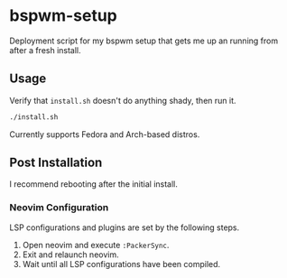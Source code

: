 # bspwm-setup
Deployment script for my bspwm setup that gets me up an running from after a fresh install.

## Usage
Verify that `install.sh` doesn't do anything shady, then run it.

```bash
./install.sh
```

Currently supports Fedora and Arch-based distros.

## Post Installation
I recommend rebooting after the initial install.

### Neovim Configuration
LSP configurations and plugins are set by the following steps.

1. Open neovim and execute `:PackerSync`.
2. Exit and relaunch neovim.
3. Wait until all LSP configurations have been compiled.
